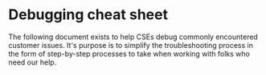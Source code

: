 # Debugging cheat sheet
The following document exists to help CSEs debug commonly encountered customer issues. It's purpose is to simplify the troubleshooting process in the form of step-by-step processes to take when working with folks who need our help.

